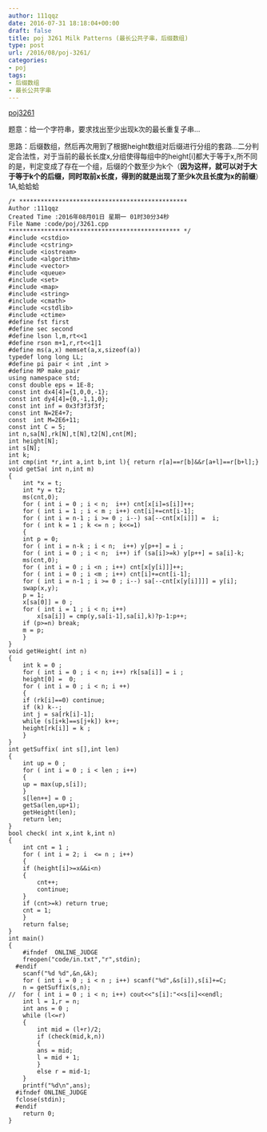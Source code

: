 ```yaml
---
author: 111qqz
date: 2016-07-31 18:18:04+00:00
draft: false
title: poj 3261 Milk Patterns (最长公共子串，后缀数组)
type: post
url: /2016/08/poj-3261/
categories:
- poj
tags:
- 后缀数组
- 最长公共字串
---
```


[poj3261](http://poj.org/problem?id=3261)

题意：给一个字符串，要求找出至少出现k次的最长重复子串...

思路：后缀数组，然后再次用到了根据height数组对后缀进行分组的套路...二分判定合法性，对于当前的最长长度x,分组使得每组中的height[i]都大于等于x,所不同的是，判定变成了存在一个组，后缀的个数至少为k个（**因为这样，就可以对于大于等于k个的后缀，同时取前x长度，得到的就是出现了至少k次且长度为x的前缀**）1A,蛤蛤蛤



 

    
    /* ***********************************************
    Author :111qqz
    Created Time :2016年08月01日 星期一 01时30分34秒
    File Name :code/poj/3261.cpp
    ************************************************ */
    #include <cstdio>
    #include <cstring>
    #include <iostream>
    #include <algorithm>
    #include <vector>
    #include <queue>
    #include <set>
    #include <map>
    #include <string>
    #include <cmath>
    #include <cstdlib>
    #include <ctime>
    #define fst first
    #define sec second
    #define lson l,m,rt<<1
    #define rson m+1,r,rt<<1|1
    #define ms(a,x) memset(a,x,sizeof(a))
    typedef long long LL;
    #define pi pair < int ,int >
    #define MP make_pair
    using namespace std;
    const double eps = 1E-8;
    const int dx4[4]={1,0,0,-1};
    const int dy4[4]={0,-1,1,0};
    const int inf = 0x3f3f3f3f;
    const int N=2E4+7;
    const  int M=2E6+11;
    const int C = 5;
    int n,sa[N],rk[N],t[N],t2[N],cnt[M];
    int height[N];
    int s[N];
    int k;
    int cmp(int *r,int a,int b,int l){ return r[a]==r[b]&&r[a+l]==r[b+l];}
    void getSa( int n,int m)
    {
        int *x = t;
        int *y = t2;
        ms(cnt,0);
        for ( int i = 0 ; i < n;  i++) cnt[x[i]=s[i]]++;
        for ( int i = 1 ; i < m ; i++) cnt[i]+=cnt[i-1];
        for ( int i = n-1 ; i >= 0 ; i--) sa[--cnt[x[i]]] =  i;
        for ( int k = 1 ; k <= n ; k<<=1)
        {
    	int p = 0;
    	for ( int i = n-k ; i < n;  i++) y[p++] = i ;
    	for ( int i = 0 ; i < n;  i++) if (sa[i]>=k) y[p++] = sa[i]-k;
    	ms(cnt,0);
    	for ( int i = 0 ; i <n ; i++) cnt[x[y[i]]]++;
    	for ( int i = 0 ; i <m ; i++) cnt[i]+=cnt[i-1];
    	for ( int i = n-1 ; i >= 0 ; i--) sa[--cnt[x[y[i]]]] = y[i];
    	swap(x,y);
    	p = 1;
    	x[sa[0]] = 0 ;
    	for ( int i = 1 ; i < n; i++)
    	    x[sa[i]] = cmp(y,sa[i-1],sa[i],k)?p-1:p++;
    	if (p>=n) break;
    	m = p;
        }
    }
    void getHeight( int n)
    {
        int k = 0 ;
        for ( int i = 0 ; i < n; i++) rk[sa[i]] = i ;
        height[0] =  0;
        for ( int i = 0 ; i < n; i ++)
        {
    	if (rk[i]==0) continue;
    	if (k) k--;
    	int j = sa[rk[i]-1];
    	while (s[i+k]==s[j+k]) k++;
    	height[rk[i]] = k ;
        }
    }
    int getSuffix( int s[],int len)
    {
        int up = 0 ;
        for ( int i = 0 ; i < len ; i++)
        {
    	up = max(up,s[i]);
        }
        s[len++] = 0 ;
        getSa(len,up+1);
        getHeight(len);
        return len;
    }
    bool check( int x,int k,int n)
    {
        int cnt = 1 ;
        for ( int i = 2; i  <= n ; i++)
        {
    	if (height[i]>=x&&i<n)
    	{
    	    cnt++;
    	    continue;
    	}
    	if (cnt>=k) return true;
    	cnt = 1;
        }
        return false;
    }
    int main()
    {
    	#ifndef  ONLINE_JUDGE 
    	freopen("code/in.txt","r",stdin);
      #endif
    	scanf("%d %d",&n,&k);
    	for ( int i = 0 ; i < n ; i++) scanf("%d",&s[i]),s[i]+=C;
    	n = getSuffix(s,n);
    //	for ( int i = 0 ; i < n; i++) cout<<"s[i]:"<<s[i]<<endl;
    	int l = 1,r = n;
    	int ans = 0 ;
    	while (l<=r)
    	{
    	    int mid = (l+r)/2;
    	    if (check(mid,k,n))
    	    {
    		ans = mid;
    		l = mid + 1;
    	    }
    	    else r = mid-1;
    	}
    	printf("%d\n",ans);
      #ifndef ONLINE_JUDGE  
      fclose(stdin);
      #endif
        return 0;
    }
    




